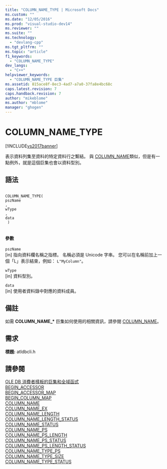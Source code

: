 ```yaml
---
title: "COLUMN_NAME_TYPE | Microsoft Docs"
ms.custom: ""
ms.date: "12/05/2016"
ms.prod: "visual-studio-dev14"
ms.reviewer: ""
ms.suite: ""
ms.technology: 
  - "devlang-cpp"
ms.tgt_pltfrm: ""
ms.topic: "article"
f1_keywords: 
  - "COLUMN_NAME_TYPE"
dev_langs: 
  - "C++"
helpviewer_keywords: 
  - "COLUMN_NAME_TYPE 巨集"
ms.assetid: 815ace8f-8ec3-4ad7-a7a0-37fa8e4bc68c
caps.latest.revision: 7
caps.handback.revision: 7
author: "mikeblome"
ms.author: "mblome"
manager: "ghogen"
---
```

# COLUMN_NAME_TYPE
[!INCLUDE[vs2017banner](../../assembler/inline/includes/vs2017banner.md)]

表示資料列集至資料的特定資料行之繫結。  與 [COLUMN\_NAME](../../data/oledb/column-name.md)類似，但是有一點例外，就是這個巨集也會以資料型別。  
  
## 語法  
  
```  
  
COLUMN_NAME_TYPE(  
pszName  
,   
wType  
,   
data  
 )  
  
```  
  
#### 參數  
 `pszName`  
 \[in\] 指向資料欄名稱之指標。  名稱必須是 Unicode 字串。  您可以在名稱前加上一個「L」表示結束，例如： `L"MyColumn"`。  
  
 `wType`  
 \[in\] 資料型別。  
  
 `data`  
 \[in\] 使用者資料錄中對應的資料成員。  
  
## 備註  
 如需 **COLUMN\_NAME\_\*** 巨集如何使用的相關資訊，請參閱 [COLUMN\_NAME](../../data/oledb/column-name.md)。  
  
## 需求  
 **標題:** atldbcli.h  
  
## 請參閱  
 [OLE DB 消費者樣板的巨集和全域函式](../../data/oledb/macros-and-global-functions-for-ole-db-consumer-templates.md)   
 [BEGIN\_ACCESSOR](../../data/oledb/begin-accessor.md)   
 [BEGIN\_ACCESSOR\_MAP](../../data/oledb/begin-accessor-map.md)   
 [BEGIN\_COLUMN\_MAP](../../data/oledb/begin-column-map.md)   
 [COLUMN\_NAME](../../data/oledb/column-name.md)   
 [COLUMN\_NAME\_EX](../../data/oledb/column-name-ex.md)   
 [COLUMN\_NAME\_LENGTH](../../data/oledb/column-name-length.md)   
 [COLUMN\_NAME\_LENGTH\_STATUS](../../data/oledb/column-name-length-status.md)   
 [COLUMN\_NAME\_STATUS](../../data/oledb/column-name-status.md)   
 [COLUMN\_NAME\_PS](../../data/oledb/column-name-ps.md)   
 [COLUMN\_NAME\_PS\_LENGTH](../../data/oledb/column-name-ps-length.md)   
 [COLUMN\_NAME\_PS\_STATUS](../../data/oledb/column-name-ps-status.md)   
 [COLUMN\_NAME\_PS\_LENGTH\_STATUS](../../data/oledb/column-name-ps-length-status.md)   
 [COLUMN\_NAME\_TYPE\_PS](../../data/oledb/column-name-type-ps.md)   
 [COLUMN\_NAME\_TYPE\_SIZE](../../data/oledb/column-name-type-size.md)   
 [COLUMN\_NAME\_TYPE\_STATUS](../../data/oledb/column-name-type-status.md)
